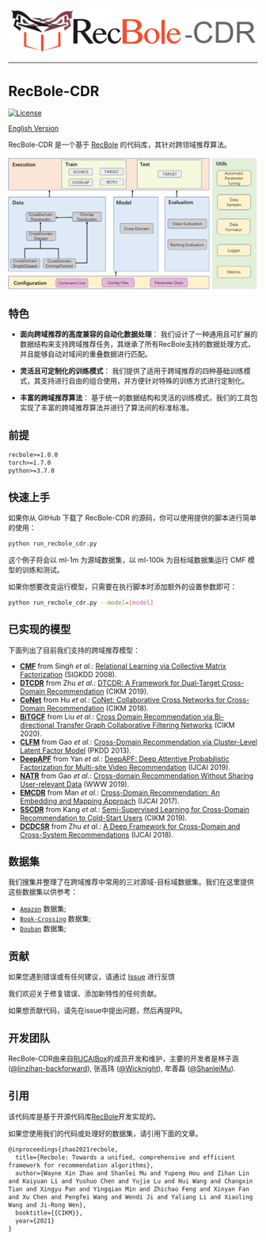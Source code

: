 ![](asset/recbole-cdr-logo.png)

--------------------------------------------------------------------------------

# RecBole-CDR

[![License](https://img.shields.io/badge/License-MIT-blue.svg)](./LICENSE)


[English Version]


[English Version]: README.md


RecBole-CDR 是一个基于 [RecBole](https://github.com/RUCAIBox/RecBole) 的代码库，其针对跨领域推荐算法。


![](asset/arch.png)

## 特色

* **面向跨域推荐的高度兼容的自动化数据处理**：
    我们设计了一种通用且可扩展的数据结构来支持跨域推荐任务，其继承了所有RecBole支持的数据处理方式，并且能够自动对域间的重叠数据进行匹配。

* **灵活且可定制化的训练模式**：
    我们提供了适用于跨域推荐的四种基础训练模式，其支持进行自由的组合使用，并方便针对特殊的训练方式进行定制化。

* **丰富的跨域推荐算法**：
    基于统一的数据结构和灵活的训练模式，我们的工具包实现了丰富的跨域推荐算法并进行了算法间的标准标准。

## 前提

```
recbole>=1.0.0
torch>=1.7.0
python>=3.7.0
```

## 快速上手
如果你从 GitHub 下载了 RecBole-CDR 的源码，你可以使用提供的脚本进行简单的使用：

```bash
python run_recbole_cdr.py
```

这个例子将会以 ml-1m 为源域数据集，以 ml-100k 为目标域数据集运行 CMF 模型的训练和测试。

如果你想要改变运行模型，只需要在执行脚本时添加额外的设置参数即可：

```bash
python run_recbole_cdr.py --model=[model]
```

## 已实现的模型

下面列出了目前我们支持的跨域推荐模型：

* **[CMF](recbole_cdr/model/cross_domain_recommender/cmf.py)** from Singh *et al.*: [Relational Learning via Collective Matrix Factorization](https://dl.acm.org/doi/10.1145/1401890.1401969) (SIGKDD 2008).
* **[DTCDR](recbole_cdr/model/cross_domain_recommender/dtcdr.py)** from Zhu *et al.*: [DTCDR: A Framework for Dual-Target Cross-Domain Recommendation](https://dl.acm.org/doi/10.1145/3357384.3357992) (CIKM 2019).
* **[CoNet](recbole_cdr/model/cross_domain_recommender/conet.py)** from Hu *et al.*: [CoNet: Collaborative Cross Networks for Cross-Domain Recommendation](http://dl.acm.org/doi/10.1145/3269206.3271684) (CIKM 2018).
* **[BiTGCF](recbole_cdr/model/cross_domain_recommender/bitgcf.py)** from Liu *et al.*: [Cross Domain Recommendation via Bi-directional Transfer Graph Collaborative Filtering Networks](https://dl.acm.org/doi/10.1145/3340531.3412012) (CIKM 2020).
* **[CLFM](recbole_cdr/model/cross_domain_recommender/clfm.py)** from Gao *et al.*: [Cross-Domain Recommendation via Cluster-Level Latent Factor Model](http://www.ecmlpkdd2013.org/wp-content/uploads/2013/07/417.pdf) (PKDD 2013).
* **[DeepAPF](recbole_cdr/model/cross_domain_recommender/deepapf.py)** from Yan *et al.*: [DeepAPF: Deep Attentive Probabilistic Factorization for Multi-site Video Recommendation](https://www.ijcai.org/proceedings/2019/0202.pdf) (IJCAI 2019).
* **[NATR](recbole_cdr/model/cross_domain_recommender/natr.py)** from Gao *et al.*: [Cross-domain Recommendation Without Sharing User-relevant Data](https://dl.acm.org/doi/10.1145/3308558.3313538) (WWW 2019).
* **[EMCDR](recbole_cdr/model/cross_domain_recommender/emcdr.py)** from Man *et al.*: [Cross-Domain Recommendation: An Embedding and Mapping Approach](https://www.ijcai.org/proceedings/2017/343) (IJCAI 2017).
* **[SSCDR](recbole_cdr/model/cross_domain_recommender/sscdr.py)** from Kang *et al.*: [Semi-Supervised Learning for Cross-Domain Recommendation to Cold-Start Users](http://dl.acm.org/doi/10.1145/3357384.3357914) (CIKM 2019).
* **[DCDCSR](recbole_cdr/model/cross_domain_recommender/dcdcsr.py)** from Zhu *et al.*: [A Deep Framework for Cross-Domain and Cross-System Recommendations](https://arxiv.org/abs/2009.06215) (IJCAI 2018).


## 数据集

我们搜集并整理了在跨域推荐中常用的三对源域-目标域数据集。我们在这里提供这些数据集以供参考：
- [`Amazon`](https://recbole.s3-accelerate.amazonaws.com/CrossDomain/Amazon.zip) 数据集;
- [`Book-Crossing`](https://recbole.s3-accelerate.amazonaws.com/CrossDomain/Book.zip) 数据集;
- [`Douban`](https://recbole.s3-accelerate.amazonaws.com/CrossDomain/Douban.zip) 数据集;


## 贡献

如果您遇到错误或有任何建议，请通过 [Issue](https://github.com/RUCAIBox/RecBole-CDR/issues) 进行反馈

我们欢迎关于修复错误、添加新特性的任何贡献。

如果想贡献代码，请先在issue中提出问题，然后再提PR。


## 开发团队

RecBole-CDR由来自[RUCAIBox](http://aibox.ruc.edu.cn/)的成员开发和维护，主要的开发者是林子涵 ([@linzihan-backforward](https://github.com/linzihan-backforward)), 张高玮 ([@Wicknight](https://github.com/Wicknight)), 牟善磊 ([@ShanleiMu](https://github.com/ShanleiMu)).


## 引用

该代码库是基于开源代码库[RecBole](https://github.com/RUCAIBox/RecBole)开发实现的。

如果您使用我们的代码或处理好的数据集，请引用下面的文章。

```
@inproceedings{zhao2021recbole,
  title={Recbole: Towards a unified, comprehensive and efficient framework for recommendation algorithms},
  author={Wayne Xin Zhao and Shanlei Mu and Yupeng Hou and Zihan Lin and Kaiyuan Li and Yushuo Chen and Yujie Lu and Hui Wang and Changxin Tian and Xingyu Pan and Yingqian Min and Zhichao Feng and Xinyan Fan and Xu Chen and Pengfei Wang and Wendi Ji and Yaliang Li and Xiaoling Wang and Ji-Rong Wen},
  booktitle={{CIKM}},
  year={2021}
}
